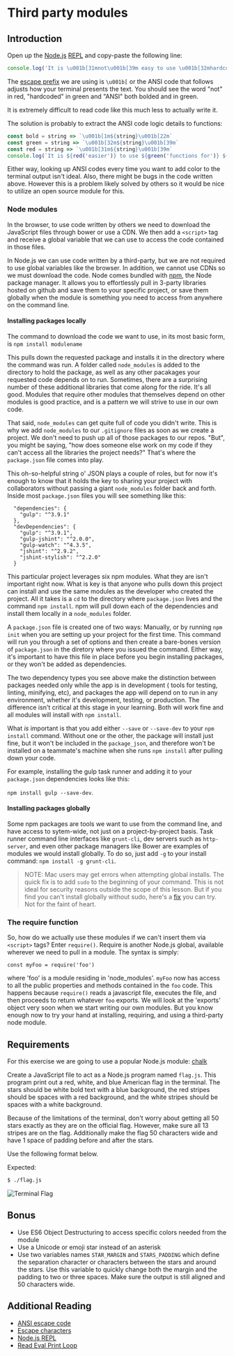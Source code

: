 # Third party modules

## Introduction
Open up the [Node.js][node_repl] [REPL][repl] and copy-paste the following line:

```js
console.log('It is \u001b[31mnot\u001b[39m easy to use \u001b[32mhardcoded \u001b[1mANSI\u001b[39m\u001b[22m codes!')
```

The [escape prefix][esc] we are using is `\u001b[` or the ANSI code that follows
adjusts how your terminal presents the text. You should see the word "not" in
red, "hardcoded" in green and "ANSI" both bolded and in green.

It is extremely difficult to read code like this much less to actually write it.

The solution is probably to extract the ANSI code logic details to functions:

```js
const bold = string => `\u001b[1m${string}\u001b[22m`
const green = string => `\u001b[32m${string}\u001b[39m`
const red = string => `\u001b[31m${string}\u001b[39m`
console.log(`It is ${red('easier')} to use ${green('functions for')} ${green(bold('ANSI'))} codes!`)
```

Either way, looking up ANSI codes every time you want to add color to the
terminal output isn't ideal. Also, there might be bugs in the code written
above. However this is a problem likely solved by others so it would be nice to
utilize an open source module for this.

### Node modules

In the browser, to use code written by others we need to download the JavaScript
files through bower or use a CDN. We then add a `<script>` tag and receive a
global variable that we can use to access the code contained in those files.

In Node.js we can use code written by a third-party, but we are not required to
use global variables like the browser. In addition, we cannot use CDNs so we
must download the code. Node comes bundled with [npm][npm], the Node package manager. 
It allows you to effortlessly pull in 3-party libraries hosted on github and save 
them to your specific project, or save them globally when the module is something you need to 
access from anywhere on the command line.

#### Installing packages locally
The command to download the code we want to use, in its most basic form, is
`npm install modulename`

This pulls down the requested package and installs it in the directory where the command was run.
A folder called `node_modules` is added to the directory to hold the package, as well as any other pacakages your requested code depends on to run. Sometimes, there are a surprising number of these additional libraries that come along for the ride. It's all good. Modules that require other modules that themselves depend on other modules is good practice, and is a pattern we will strive to use in our own code.  

That said, `node_modules` can get quite full of code you didn't write. This is why we add `node_modules` to our `.gitignore` files as soon as we create a project. We don't need to push up all of those packages to our repos.
"But", you might be saying, "how does someone else work on my code if they can't access all the libraries the project needs?" That's where the `package.json` file comes into play.  

This oh-so-helpful string o' JSON plays a couple of roles, but for now it's enough to know that it holds the key to sharing your project with collaborators without passing a giant `node_modules` folder back and forth. Inside most `package.json` files you will see something like this:
```
  "dependencies": {
    "gulp": "^3.9.1"
  },
  "devDependencies": {
    "gulp": "^3.9.1",
    "gulp-jshint": "^2.0.0",
    "gulp-watch": "^4.3.5",
    "jshint": "^2.9.2",
    "jshint-stylish": "^2.2.0"
  }
  ```
This particular project leverages six npm modules. What they are isn't important right now. What is key is that anyone who pulls down this project can install and use the same modules as the developer who created the project. All it takes is a `cd` to the directory where `package.json` lives and the command `npm install`. npm will pull down each of the dependencies and install them locally in a `node_modules` folder. 

A `package.json` file is created one of two ways: Manually, or by running `npm init` when you are setting up your project for the first time. This command will run you through a set of options and then create a bare-bones version of `package.json` in the diretory where you issued the command. Either way, it's important to have this file in place before you begin installing packages, or they won't be added as dependencies.  

The two dependency types you see above make the distinction between packages needed only while the app is in development ( tools for testing, linting, minifying, etc), and packages the app will depend on to run in any environment, whether it's development, testing, or production. The difference isn't critical at this stage in your learning. Both will work fine and all modules will install with `npm install`. 

What _is_ important is that you add either `--save` or `--save-dev` to your `npm install` command. Without one or the other, the package will install just fine, but it won't be included in the `package_json`, and therefore won't be installed on a teammate's machine when she runs `npm install` after pulling down your code.  

For example, installing the gulp task runner and adding it to your `package.json` dependencies looks like this: 

`npm install gulp --save-dev`.

#### Installing packages globally
Some npm packages are tools we want to use from the command line, and have access to sytem-wide, not just on a project-by-project basis. Task runner command line interfaces like `grunt-cli`, dev servers such as `http-server`, and even other package managers like Bower are examples of modules we would install globally. To do so, just add `-g` to your install command: `npm install -g grunt-cli`.

> NOTE: Mac users may get errors when attempting global installs. The quick fix is to add `sudo` to the beginning of your command. This is not ideal for security reasons outside the scope of this lesson. But if you find you can't install globally without sudo, here's a [fix][sudo fix] you can try. Not for the faint of heart.

### The require function
So, how do we actually use these modules if we can't insert them via `<script>` tags? Enter `require()`. Require is another Node.js global, available wherever we need to pull in a module. The syntax is simply: 

`const myFoo = require('foo')`

where 'foo' is a module residing in 'node_modules'. `myFoo` now has access to all the public properties and methods contained in the `foo` code. This happens because `require()` reads a javascript file, executes the file, and then proceeds to return whatever `foo` exports. We will look at the 'exports' object very soon when we start writing our own modules. But you know enough now to try your hand at installing, requiring, and using a third-party node module.

## Requirements

For this exercise we are going to use a popular Node.js module: [chalk][chalk]

Create a JavaScript file to act as a Node.js program named `flag.js`. This program
print out a red, white, and blue American flag in the terminal. The stars should
be white bold text with a blue background, the red stripes should be spaces with
a red background, and the white stripes should be spaces with a white
background.

Because of the limitations of the terminal, don't worry about getting all 50
stars exactly as they are on the official flag. However, make sure all 13
stripes are on the flag. Additionally make the flag 50 characters wide and have
1 space of padding before and after the stars.

Use the following format below.

Expected:

```bash
$ ./flag.js
```

![Terminal Flag](http://i.imgur.com/DOMxrXU.png)

## Bonus

-   Use ES6 Object Destructuring to access specific colors needed from the
    module
-   Use a Unicode or emoji star instead of an asterisk
-   Use two variables names `STAR_MARGIN` and `STARS_PADDING` which define the
    separation character or characters between the stars and around the stars.
    Use this variable to quickly change both the margin and the padding to two
    or three spaces. Make sure the output is still aligned and 50 characters
    wide.

## Additional Reading

-   [ANSI escape code][ansi]
-   [Escape characters][esc]
-   [Node.js REPL][node_repl]
-   [Read Eval Print Loop][repl]

[ansi]: https://en.wikipedia.org/wiki/ANSI_escape_code
[chalk]: https://www.npmjs.com/package/chalk
[esc]: https://en.wikipedia.org/wiki/Escape_character
[repl]: https://en.wikipedia.org/wiki/Read%E2%80%93eval%E2%80%93print_loop
[node_repl]: https://nodejs.org/api/repl.html
[npm]: https://www.npmjs.com/
[sudo fix]: https://johnpapa.net/how-to-use-npm-global-without-sudo-on-osx/
